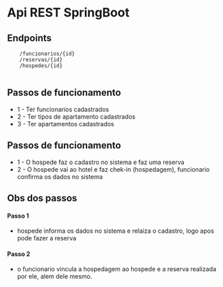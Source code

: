 # Api REST SpringBoot

## Endpoints
```
	/funcionarios/{id}
	/reservas/{id}
	/hospedes/{id}
	
```

## Passos de funcionamento

* 1 - Ter funcionarios cadastrados
* 2 - Ter tipos de apartamento cadastrados
* 3 - Ter apartamentos cadastrados

## Passos de funcionamento

* 1 - O hospede faz o cadastro no sistema e faz uma reserva
* 2 - O hospede vai ao hotel e faz chek-in (hospedagem), funcionario confirma os dados no sistema

## Obs dos passos
#### Passo 1
* hospede informa os dados no sistema e relaiza o cadastro, logo apos pode fazer a reserva

#### Passo 2
* o funcionario vincula a hospedagem ao hospede e a reserva realizada por ele, alem dele mesmo.